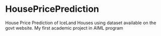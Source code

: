 # HousePricePrediction
House Price Prediction of IceLand Houses using dataset available on the govt website. My first academic project in AIML program
